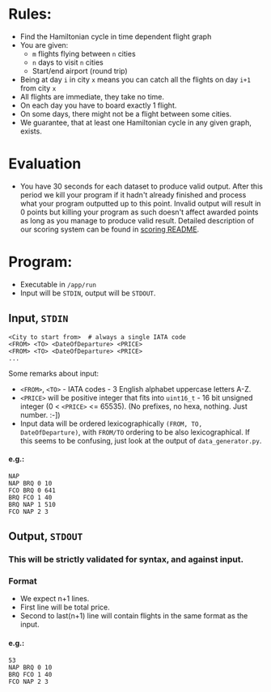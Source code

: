# Rules:
- Find the Hamiltonian cycle in time dependent flight graph
- You are given:
    - `m` flights flying between `n` cities
    - `n` days to visit `n` cities
    - Start/end airport (round trip)
- Being at day `i` in city `x` means you can catch all the flights on day `i+1` from city `x`
- All flights are immediate, they take no time.
- On each day you have to board exactly 1 flight.
- On some days, there might not be a flight between some cities.
- We guarantee, that at least one Hamiltonian cycle in any given graph, exists.

# Evaluation
- You have 30 seconds for each dataset to produce valid output. After this period we kill your program if it hadn't already finished and process what your program outputted up to this point. Invalid output will result in 0 points but killing your program as such doesn't affect awarded points as long as you manage to produce valid result. Detailed description of our scoring system can be found in [scoring README](scoring_system/README.md).

# Program:
- Executable in `/app/run`
- Input will be `STDIN`, output will be `STDOUT`.

## Input, `STDIN`
```
<City to start from>  # always a single IATA code
<FROM> <TO> <DateOfDeparture> <PRICE>
<FROM> <TO> <DateOfDeparture> <PRICE>
...
```
Some remarks about input:
 - `<FROM>`, `<TO>` - IATA codes - 3 English alphabet uppercase letters A-Z.
 - `<PRICE>` will be positive integer that fits into `uint16_t` - 16 bit unsigned integer (0 < `<PRICE>` <= 65535). (No prefixes, no hexa, nothing. Just number. :-])
 - Input data will be ordered lexicographically `(FROM, TO, DateOfDeparture)`,
 with `FROM/TO` ordering to be also lexicographical. If this seems to be
 confusing, just look at the output of `data_generator.py`.

#### e.g.:
```
NAP
NAP BRQ 0 10
FCO BRQ 0 641
BRQ FCO 1 40
BRQ NAP 1 510
FCO NAP 2 3

```

## Output, `STDOUT`
### This will be strictly validated for syntax, and against input.
### Format
- We expect n+1 lines.
- First line will be total price.
- Second to last(n+1) line will contain flights in the same format as the input.

#### e.g.:
```
53
NAP BRQ 0 10
BRQ FCO 1 40
FCO NAP 2 3
```

